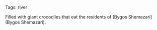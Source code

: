 Tags: river

Filled with giant crocodiles that eat the residents of [Bygos Shemazari](Bygos Shemazari).